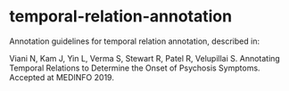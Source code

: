 # temporal-relation-annotation
Annotation guidelines for temporal relation annotation, described in:

Viani N, Kam J, Yin L, Verma S, Stewart R, Patel R, Velupillai S. Annotating Temporal Relations to Determine the Onset of Psychosis Symptoms. Accepted at MEDINFO 2019.
